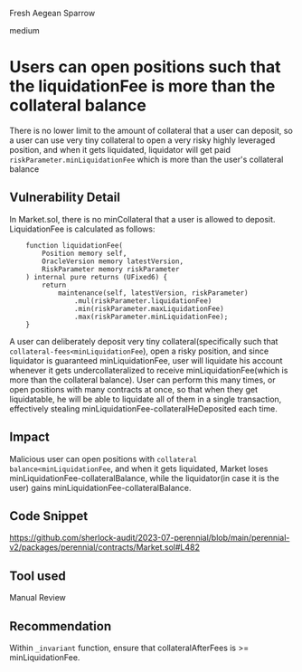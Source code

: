 Fresh Aegean Sparrow

medium

# Users can open positions such that the liquidationFee is more than the collateral balance
There is no lower limit to the amount of collateral that a user can deposit, so a user can use very tiny collateral to open a very risky highly leveraged position, and when it gets liquidated, liquidator will get paid `riskParameter.minLiquidationFee` which is more than the user's collateral balance

## Vulnerability Detail
In Market.sol, there is no minCollateral that a user is allowed to deposit.
LiquidationFee is calculated as follows:

```solidity
    function liquidationFee(
        Position memory self,
        OracleVersion memory latestVersion,
        RiskParameter memory riskParameter
    ) internal pure returns (UFixed6) {
        return
            maintenance(self, latestVersion, riskParameter)
                .mul(riskParameter.liquidationFee)
                .min(riskParameter.maxLiquidationFee)
                .max(riskParameter.minLiquidationFee);
    }
```

A user can deliberately deposit very tiny collateral(specifically such that `collateral-fees<minLiquidationFee`), open a risky position, and since liquidator is guaranteed minLiquidationFee, user will liquidate his account whenever it gets undercollateralized to receive minLiquidationFee(which is more than the collateral balance).
User can perform this many times, or open positions with many contracts at once, so that when they get liquidatable, he will be able to liquidate all of them in a single transaction, effectively stealing minLiquidationFee-collateralHeDeposited each time.

## Impact
Malicious user can open positions with `collateral balance<minLiquidationFee`, and when it gets liquidated, Market loses minLiquidationFee-collateralBalance, while the liquidator(in case it is the user) gains minLiquidationFee-collateralBalance.

## Code Snippet
https://github.com/sherlock-audit/2023-07-perennial/blob/main/perennial-v2/packages/perennial/contracts/Market.sol#L482

## Tool used

Manual Review

## Recommendation
Within `_invariant` function, ensure that collateralAfterFees is >= minLiquidationFee.